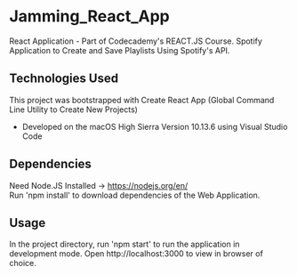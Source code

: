 # Jamming_React_App

React Application - Part of Codecademy's REACT.JS Course. Spotify Application to Create and Save Playlists Using Spotify's API.

## Technologies Used
This project was bootstrapped with Create React App (Global Command Line Utility to Create New Projects)<br>
* Developed on the macOS High Sierra Version 10.13.6 using Visual Studio Code<br>

## Dependencies
Need Node.JS Installed -> https://nodejs.org/en/<br>
Run 'npm install' to download dependencies of the Web Application.

## Usage
In the project directory, run 'npm start' to run the application in development mode. Open http://localhost:3000 to view in browser of choice. 
